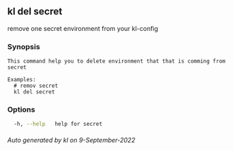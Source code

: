 ## kl del secret

remove one secret environment from your kl-config

### Synopsis

```
This command help you to delete environment that that is comming from secret

Examples:
  # remov secret
  kl del secret

```

### Options

```bash
  -h, --help   help for secret
```



###### Auto generated by kl on 9-September-2022
